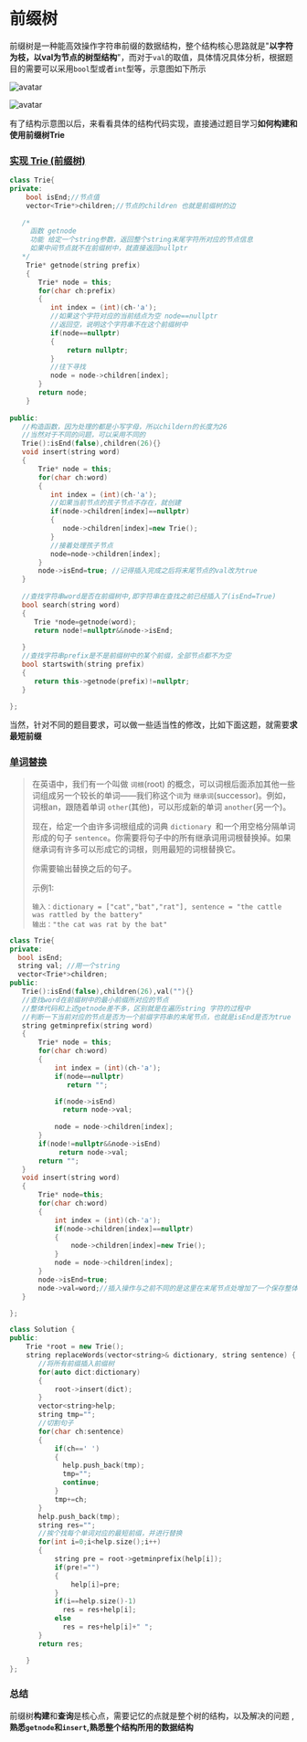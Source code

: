 # 前缀树

前缀树是一种能高效操作字符串前缀的数据结构，整个结构核心思路就是"**以字符为枝，以val为节点的树型结构**"，而对于`val`的取值，具体情况具体分析，根据题目的需要可以采用`bool`型或者`int`型等，示意图如下所示

![avatar](%E5%89%8D%E7%BC%80%E6%A0%91.assets/Trie.jpeg)

![avatar](%E5%89%8D%E7%BC%80%E6%A0%91.assets/TrieTree.jpeg)

有了结构示意图以后，来看看具体的结构代码实现，直接通过题目学习**如何构建和使用前缀树Trie**

### [实现 Trie (前缀树)](https://leetcode-cn.com/problems/implement-trie-prefix-tree/)

```cpp
class Trie{
private:
    bool isEnd;//节点值
    vector<Trie*>children;//节点的children 也就是前缀树的边
    
   /*
     函数 getnode  
     功能 给定一个string参数，返回整个string末尾字符所对应的节点信息
     如果中间节点就不在前缀树中，就直接返回nullptr
   */
    Trie* getnode(string prefix)
    {
       Trie* node = this;
       for(char ch:prefix)
       {
          int index = (int)(ch-'a');
          //如果这个字符对应的当前结点为空 node==nullptr
          //返回空，说明这个字符串不在这个前缀树中
          if(node==nullptr)
          {
              return nullptr;
          }
          //往下寻找
          node = node->children[index];
       }
       return node;
    }
  
public:
   //构造函数，因为处理的都是小写字母，所以childern的长度为26
   //当然对于不同的问题，可以采用不同的
   Trie():isEnd(false),children(26){}
   void insert(string word)
   {
       Trie* node = this;
       for(char ch:word)
       {
          int index = (int)(ch-'a');
          //如果当前节点的孩子节点不存在，就创建
          if(node->children[index]==nullptr)
          {
             node->children[index]=new Trie();
          }
          //接着处理孩子节点
          node=node->children[index];
       }
       node->isEnd=true; //记得插入完成之后将末尾节点的val改为true
   }
   
   //查找字符串word是否在前缀树中,即字符串在查找之前已经插入了(isEnd=True)
   bool search(string word)
   {
      Trie *node=getnode(word);
      return node!=nullptr&&node->isEnd;
      
   }
   //查找字符串prefix是不是前缀树中的某个前缀，全部节点都不为空
   bool startswith(string prefix)
   {
      return this->getnode(prefix)!=nullptr;
   }

};
```

当然，针对不同的题目要求，可以做一些适当性的修改，比如下面这题，就需要**求最短前缀**



### [单词替换](https://leetcode-cn.com/problems/replace-words/)

> 在英语中，我们有一个叫做 `词根`(root) 的概念，可以词根后面添加其他一些词组成另一个较长的单词——我们称这个`词`为 `继承词`(successor)。例如，词根an，跟随着单词 `other`(其他)，可以形成新的单词 `another`(另一个)。
>
> 现在，给定一个由许多词根组成的词典 `dictionary `和一个用空格分隔单词形成的句子 `sentence`。你需要将句子中的所有继承词用词根替换掉。如果继承词有许多可以形成它的词根，则用最短的词根替换它。
>
> 你需要输出替换之后的句子。
>
> 示例1:
>
> ```
> 输入：dictionary = ["cat","bat","rat"], sentence = "the cattle was rattled by the battery"
> 输出："the cat was rat by the bat"
> ```

```cpp
class Trie{
private:
  bool isEnd;
  string val; //用一个string
  vector<Trie*>children;
public:
   Trie():isEnd(false),children(26),val(""){}
   //查找word在前缀树中的最小前缀所对应的节点
   //整体代码和上述getnode差不多，区别就是在遍历string 字符的过程中
   //判断一下当前对应的节点是否为一个前缀字符串的末尾节点，也就是isEnd是否为true
   string getminprefix(string word)
   {
       Trie* node = this;
       for(char ch:word)
       {
           int index = (int)(ch-'a');
           if(node==nullptr)
              return "";

           if(node->isEnd)
             return node->val;
           
           node = node->children[index];
       }
       if(node!=nullptr&&node->isEnd)
            return node->val;
       return "";
   }
   void insert(string word)
   {
       Trie* node=this;
       for(char ch:word)
       {
           int index = (int)(ch-'a');
           if(node->children[index]==nullptr)
           {
               node->children[index]=new Trie();
           }
           node = node->children[index];
       } 
       node->isEnd=true;
       node->val=word;//插入操作与之前不同的是这里在末尾节点处增加了一个保存整体字符串的成员
   }

};

class Solution {
public:
    Trie *root = new Trie();
    string replaceWords(vector<string>& dictionary, string sentence) {
       //将所有前缀插入前缀树
       for(auto dict:dictionary)
       {
           root->insert(dict);
       }
       vector<string>help;
       string tmp="";
       //切割句子
       for(char ch:sentence)
       {
           if(ch==' ')
           {
             help.push_back(tmp);
             tmp="";
             continue;
           }
           tmp+=ch;
       }
       help.push_back(tmp);
       string res="";
       //挨个找每个单词对应的最短前缀，并进行替换
       for(int i=0;i<help.size();i++)
       {
           string pre = root->getminprefix(help[i]);
           if(pre!="")
           {
               help[i]=pre;
           }
           if(i==help.size()-1)
             res = res+help[i];
           else
             res = res+help[i]+" ";
       }
       return res;

    }
};
```

### 总结

前缀树**构建**和**查询**是核心点，需要记忆的点就是整个树的结构，以及解决的问题 , **熟悉`getnode`和`insert`,熟悉整个结构所用的数据结构**